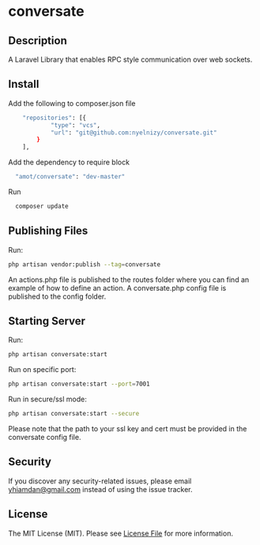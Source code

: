 # conversate
## Description

A Laravel Library that enables RPC style communication over web sockets.

## Install
Add the following to composer.json file
```bash
    "repositories": [{
            "type": "vcs",
            "url": "git@github.com:nyelnizy/conversate.git"
        }
    ],
```
Add the dependency to require block
```bash
  "amot/conversate": "dev-master"
```
Run
```bash
  composer update
```

## Publishing Files

Run:

```bash
php artisan vendor:publish --tag=conversate
```
An actions.php file is published to the routes folder where you can find an example of how to define an action.
A conversate.php config file is published to the config folder.

## Starting Server
Run:
```bash
php artisan conversate:start
```
Run on specific port:
```bash
php artisan conversate:start --port=7001
```

Run in secure/ssl mode:
```bash
php artisan conversate:start --secure
```
Please note that the path to your ssl key and cert must be provided in the conversate config file.
## Security

If you discover any security-related issues, please email yhiamdan@gmail.com instead of using the issue tracker.


## License

The MIT License (MIT). Please see [License File](/LICENSE.md) for more information.